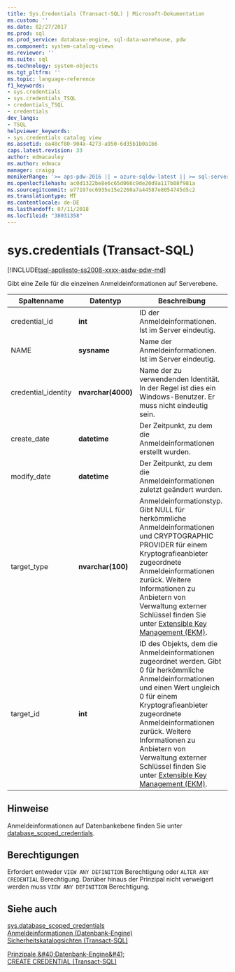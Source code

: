 ```yaml
---
title: Sys.Credentials (Transact-SQL) | Microsoft-Dokumentation
ms.custom: ''
ms.date: 02/27/2017
ms.prod: sql
ms.prod_service: database-engine, sql-data-warehouse, pdw
ms.component: system-catalog-views
ms.reviewer: ''
ms.suite: sql
ms.technology: system-objects
ms.tgt_pltfrm: ''
ms.topic: language-reference
f1_keywords:
- sys.credentials
- sys.credentials_TSQL
- credentials_TSQL
- credentials
dev_langs:
- TSQL
helpviewer_keywords:
- sys.credentials catalog view
ms.assetid: ea48cf80-904a-4273-a950-6d35b1b0a1b6
caps.latest.revision: 33
author: edmacauley
ms.author: edmaca
manager: craigg
monikerRange: '>= aps-pdw-2016 || = azure-sqldw-latest || >= sql-server-2016 || = sqlallproducts-allversions'
ms.openlocfilehash: ac0d1322be8e6c65d066c9de20d9a117b08f981a
ms.sourcegitcommit: e77197ec6935e15e2260a7a44587e8054745d5c2
ms.translationtype: MT
ms.contentlocale: de-DE
ms.lasthandoff: 07/11/2018
ms.locfileid: "38031358"
---
```

# <a name="syscredentials-transact-sql"></a>sys.credentials (Transact-SQL)
[!INCLUDE[tsql-appliesto-ss2008-xxxx-asdw-pdw-md](../../includes/tsql-appliesto-ss2008-xxxx-asdw-pdw-md.md)]

  Gibt eine Zeile für die einzelnen Anmeldeinformationen auf Serverebene.  
  
|Spaltenname|Datentyp|Beschreibung|  
|-----------------|---------------|-----------------|  
|credential_id|**int**|ID der Anmeldeinformationen. Ist im Server eindeutig.|  
|NAME|**sysname**|Name der Anmeldeinformationen. Ist im Server eindeutig.|  
|credential_identity|**nvarchar(4000)**|Name der zu verwendenden Identität. In der Regel ist dies ein Windows-Benutzer. Er muss nicht eindeutig sein.|  
|create_date|**datetime**|Der Zeitpunkt, zu dem die Anmeldeinformationen erstellt wurden.|  
|modify_date|**datetime**|Der Zeitpunkt, zu dem die Anmeldeinformationen zuletzt geändert wurden.|  
|target_type|**nvarchar(100)**|Anmeldeinformationstyp. Gibt NULL für herkömmliche Anmeldeinformationen und CRYPTOGRAPHIC PROVIDER für einem Kryptografieanbieter zugeordnete Anmeldeinformationen zurück. Weitere Informationen zu Anbietern von Verwaltung externer Schlüssel finden Sie unter [Extensible Key Management &#40;EKM&#41;](../../relational-databases/security/encryption/extensible-key-management-ekm.md).|  
|target_id|**int**|ID des Objekts, dem die Anmeldeinformationen zugeordnet werden. Gibt 0 für herkömmliche Anmeldeinformationen und einen Wert ungleich 0 für einem Kryptografieanbieter zugeordnete Anmeldeinformationen zurück. Weitere Informationen zu Anbietern von Verwaltung externer Schlüssel finden Sie unter [Extensible Key Management &#40;EKM&#41;](../../relational-databases/security/encryption/extensible-key-management-ekm.md).|  

## <a name="remarks"></a>Hinweise  
Anmeldeinformationen auf Datenbankebene finden Sie unter [database_scoped_credentials](../../relational-databases/system-catalog-views/sys-database-scoped-credentials-transact-sql.md).
  
## <a name="permissions"></a>Berechtigungen  
 Erfordert entweder `VIEW ANY DEFINITION` Berechtigung oder `ALTER ANY CREDENTIAL` Berechtigung. Darüber hinaus der Prinzipal nicht verweigert werden muss `VIEW ANY DEFINITION` Berechtigung.  
  
## <a name="see-also"></a>Siehe auch  
 [sys.database_scoped_credentials](../../relational-databases/system-catalog-views/sys-database-scoped-credentials-transact-sql.md)   
 [Anmeldeinformationen &#40;Datenbank-Engine&#41;](../../relational-databases/security/authentication-access/credentials-database-engine.md)   
 [Sicherheitskatalogsichten &#40;Transact-SQL&#41;](../../relational-databases/system-catalog-views/security-catalog-views-transact-sql.md)   
 
  [Prinzipale &amp;#40;Datenbank-Engine&amp;#41;](../../relational-databases/security/authentication-access/principals-database-engine.md)   
 [CREATE CREDENTIAL &#40;Transact-SQL&#41;](../../t-sql/statements/create-credential-transact-sql.md)  
  
  
